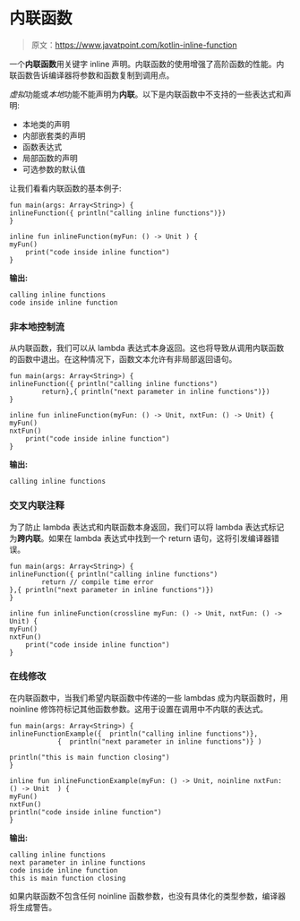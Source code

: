 # 内联函数

> 原文：<https://www.javatpoint.com/kotlin-inline-function>

一个**内联函数**用关键字 inline 声明。内联函数的使用增强了高阶函数的性能。内联函数告诉编译器将参数和函数复制到调用点。

*虚拟*功能或*本地*功能不能声明为**内联**。以下是内联函数中不支持的一些表达式和声明:

*   本地类的声明
*   内部嵌套类的声明
*   函数表达式
*   局部函数的声明
*   可选参数的默认值

让我们看看内联函数的基本例子:

```
fun main(args: Array<String>) {
inlineFunction({ println("calling inline functions")})
}

inline fun inlineFunction(myFun: () -> Unit ) {
myFun()
    print("code inside inline function")
}

```

**输出:**

```
calling inline functions
code inside inline function

```

### 非本地控制流

从内联函数，我们可以从 lambda 表达式本身返回。这也将导致从调用内联函数的函数中退出。在这种情况下，函数文本允许有非局部返回语句。

```
fun main(args: Array<String>) {
inlineFunction({ println("calling inline functions")
        return},{ println("next parameter in inline functions")})
}

inline fun inlineFunction(myFun: () -> Unit, nxtFun: () -> Unit) {
myFun()
nxtFun()
    print("code inside inline function")
}

```

**输出:**

```
calling inline functions

```

### 交叉内联注释

为了防止 lambda 表达式和内联函数本身返回，我们可以将 lambda 表达式标记为**跨内联**。如果在 lambda 表达式中找到一个 return 语句，这将引发编译器错误。

```
fun main(args: Array<String>) {
inlineFunction({ println("calling inline functions")
        return // compile time error
},{ println("next parameter in inline functions")})
}

inline fun inlineFunction(crossline myFun: () -> Unit, nxtFun: () -> Unit) {
myFun()
nxtFun()
    print("code inside inline function")
}

```

### 在线修改

在内联函数中，当我们希望内联函数中传递的一些 lambdas 成为内联函数时，用 noinline 修饰符标记其他函数参数。这用于设置在调用中不内联的表达式。

```
fun main(args: Array<String>) {
inlineFunctionExample({  println("calling inline functions")},
            {  println("next parameter in inline functions")} )

println("this is main function closing")
}

inline fun inlineFunctionExample(myFun: () -> Unit, noinline nxtFun: () -> Unit  ) {
myFun()
nxtFun()
println("code inside inline function")
}

```

**输出:**

```
calling inline functions
next parameter in inline functions
code inside inline function
this is main function closing

```

如果内联函数不包含任何 noinline 函数参数，也没有具体化的类型参数，编译器将生成警告。